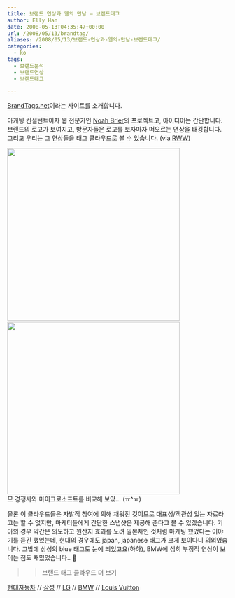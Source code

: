 ```yaml
---
title: 브랜드 연상과 웹의 만남 – 브랜드태그
author: Elly Han
date: 2008-05-13T04:35:47+00:00
url: /2008/05/13/brandtag/
aliases: /2008/05/13/브랜드-연상과-웹의-만남-브랜드태그/
categories:
  - ko
tags:
  - 브랜드분석
  - 브랜드연상
  - 브랜드태그

---
```

[BrandTags.net][1]이라는 사이트를 소개합니다.

  


마케팅 컨설턴트이자 웹 전문가인 [Noah Brier][2]의 프로젝트고, 아이디어는 간단합니다. 브랜드의 로고가 보여지고, 방문자들은 로고를 보자마자 떠오르는 연상을 태깅합니다. 그리고 우리는 그 연상들을 태그 클라우드로 볼 수 있습니다. (via [RWW][3])

  


<img src="https://i0.wp.com/ellyhan.cafe24.com/wp-content/uploads/2008/05/xigwjtggmp.png?fit=739%2C394" height="394" data-recalc-dims="1" /> &nbsp;<img src="https://i2.wp.com/ellyhan.cafe24.com/wp-content/uploads/2008/05/xiaeayxqis.png?fit=739%2C394" height="394" data-recalc-dims="1" />  
모 경쟁사와 마이크로소프트를 비교해 보았&#8230; (ㅠ^ㅠ)

  


물론 이 클라우드들은 자발적 참여에 의해 채워진 것이므로 대표성/객관성 있는 자료라고는 할 수 없지만, 마케터들에게 간단한 스냅샷은 제공해 준다고 볼 수 있겠습니다. 기아의 경우 약간은 의도하고 원산지 효과를 노려 일본차인 것처럼 마케팅 했었다는 이야기를 듣긴 했었는데, 현대의 경우에도 japan, japanese 태그가 크게 보이다니 의외였습니다. 그밖에 삼성의 blue 태그도 눈에 띄었고요(하하), BMW에 심히 부정적 연상이 보이는 점도 재밌었습니다.. 🙂

  


  
>> 브랜드 태그 클라우드 더 보기

  


[현대자동차][4] // [삼성][5] // [LG][6] // [BMW][7] // [Louis Vuitton][8]

 [1]: http://brandtags.net/
 [2]: http://www.noahbrier.com/
 [3]: http://www.readwriteweb.com/archives/brandtags.php
 [4]: http://www.brandtags.net/browse.php?id=124
 [5]: http://www.brandtags.net/browse.php?id=83
 [6]: http://www.brandtags.net/browse.php?id=173
 [7]: http://www.brandtags.net/browse.php?id=39
 [8]: http://www.brandtags.net/browse.php?id=132